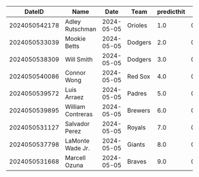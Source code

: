 DateID         |  Name               |  Date        |  Team     |  predicthit  |  predicthitproba     |  hitbool  |  Last7DaysAVG  |  Last15DaysAVG  |  Last30DaysAVG
---------------|---------------------|--------------|-----------|--------------|----------------------|-----------|----------------|-----------------|---------------
2024050542178  |  Adley Rutschman    |  2024-05-05  |  Orioles  |  1.0         |  0.6485101152770615  |  False    |  0.31          |  0.35           |  0.319
2024050533039  |  Mookie Betts       |  2024-05-05  |  Dodgers  |  2.0         |  0.6261289757809335  |  False    |  0.208         |  0.373          |  0.321
2024050538309  |  Will Smith         |  2024-05-05  |  Dodgers  |  3.0         |  0.6184273546080546  |  False    |  0.25          |  0.333          |  0.326
2024050540086  |  Connor Wong        |  2024-05-05  |  Red Sox  |  4.0         |  0.613475780429893   |  False    |  0.4           |  0.343          |  0.348
2024050539572  |  Luis Arraez        |  2024-05-05  |  Padres   |  5.0         |  0.6127177795974521  |  False    |  0.367         |  0.381          |  0.351
2024050539895  |  William Contreras  |  2024-05-05  |  Brewers  |  6.0         |  0.6124514627030695  |  False    |  0.28          |  0.304          |  0.349
2024050531127  |  Salvador Perez     |  2024-05-05  |  Royals   |  7.0         |  0.6086950588313592  |  False    |  0.278         |  0.362          |  0.344
2024050537798  |  LaMonte Wade Jr.   |  2024-05-05  |  Giants   |  8.0         |  0.6083324505355331  |  False    |  0.222         |  0.261          |  0.34
2024050531668  |  Marcell Ozuna      |  2024-05-05  |  Braves   |  9.0         |  0.6072159348369703  |  False    |  0.048         |  0.209          |  0.316
